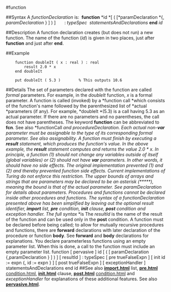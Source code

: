 
#function

##Syntax
A *functionDeclaration* is:
 **function** *id *[ ( [*paramDeclaration *{, *paramDeclaration* } ] ) ]       : *typeSpec*  *statementsAndDeclarations* **end** *id*

##Description
A function declaration creates (but does not run) a new function. The name of the function (*id*) is given in two places, just after **function** and just after **end**.

##Example

        function doubleIt ( x : real ) : real
            result 2.0 * x
        end doubleIt
        
        put doubleIt ( 5.3 )        % This outputs 10.6
##Details
The set of parameters declared with the function are called *formal* parameters. For example, in the *doubleIt* function, *x* is a formal parameter. A function is called (invoked) by a *function call *which consists of the function's name followed by the parenthesized list of *actual *parameters (if any). For example, *doubleIt *(5.3) is a call having 5.3 as an actual parameter. If there are no parameters and no parentheses, the call does not have parentheses. The keyword **function** can be abbreviated to **fcn**. See also *functionCall *and *procedureDeclaration*.
Each actual non-**var** parameter must be assignable to the type of its corresponding formal parameter. See also *assignability*.
A function must finish by executing a **result** statement, which produces the function's value. In the above example, the **result** statement computes and returns the value 2.0 * *x*.
In principle, a function (1) should not change any variables outside of itself (global variables) or (2) should not have **var** parameters. In other words, it should have no *side effects*. The original implementation prevented (1) and (2) and thereby prevented function side effects. Current implementations of Turing do not enforce this restriction.
The upper bounds of arrays and strings that are parameters may be declared to be an asterisk (*****), meaning the bound is that of the actual parameter. See *paramDeclaration* for details about parameters.
Procedures and functions cannot be declared inside other procedures and functions.
The syntax of a *functionDeclaration* presented above has been simplified by leaving out the optional result identifier, **import** list, **pre** condition, **init** clause, **post** condition and exception handler. The full syntax* *is
The *resultId* is the name of the result of the function and can be used only in the **post** condition.
A function must be declared before being called; to allow for mutually recursive procedures and functions, there are **forward** declarations with later declaration of the procedure or function **body**. See **forward** and **body** declarations for explanations.
You declare parameterless functions using an empty parameter list. When this is done, a call to the function must include an empty parameter list.
        function [ pervasive ] id
            [ ( [ paramDeclaration {,paramDeclaration } ] ) ] 
                [ resultId ] : typeSpec
            [ pre trueFalseExpn ]
            [ init id := expn {, id := expn } ]
            [ post trueFalseExpn ]
            [ exceptionHandler ]
            statementsAndDeclarations
        end id
##See also
**[import.html](import)** list, **[pre.html](pre)** [condition.html](condition), **[init.html](init)** clause, **[post.html](post)** [condition.html](condition) and *exceptionHandler* for explanations of these additional features.
See also **[pervasive.html](pervasive)**. 
